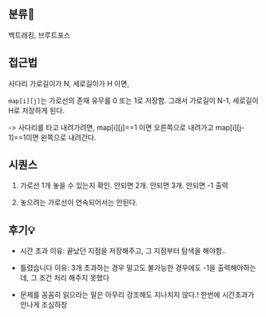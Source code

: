 ## 분류💁

백트래킹, 브루트포스


## 접근법

사다리 가로길이가 N, 세로길이가 H 이면, 


`map[i][j]`는 가로선의 존재 유무를 0 또는 1로 저장함. 그래서 가로길이 N-1, 세로길이 H로 저장하게 된다.

->  사다리를 타고 내려가려면, map[i][j]==1 이면 오른쪽으로 내려가고 map[i][j-1]==1이면 왼쪽으로 내려간다.

## 시퀀스

1. 가로선 1개 놓을 수 있는지 확인. 안되면 2개. 안되면 3개. 안되면 -1 출력

2. 놓으려는 가로선이 연속되어서는 안된다. 





## 후기💡

- 시간 초과 이유: 끝났던 지점을 저장해주고, 그 지점부터 탐색을 해야함..

- 틀렸습니다 이유: 3개 초과하는 경우 말고도 불가능한 경우에도 -1을 출력해야하는데, 그 조건 처리 해주지 못했다

- 문제를 꼼꼼히 읽으라는 말은 아무리 강조해도 지나치지 않다.! 한번에 시간초과가 안나게 조심하장 
